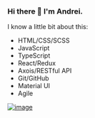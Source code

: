 ### Hi there 👋 I'm Andrei.
I know a little bit about this:
- HTML/CSS/SCSS
- JavaScript
- TypeScript
- React/Redux
- Axois/RESTful API
- Git/GitHub
- Material UI
- Agile



<a href="https://www.codewars.com/users/and.gurin">![image](https://user-images.githubusercontent.com/89659428/223420172-b737cac8-dcca-4f9f-8290-30dce48891fd.png)</a>


<!--
**and-gurin/and-gurin** is a ✨ _special_ ✨ repository because its `README.md` (this file) appears on your GitHub profile.

Here are some ideas to get you started:

- 🔭 I’m currently working on ...
- 🌱 I’m currently learning ...
- 👯 I’m looking to collaborate on ...
- 🤔 I’m looking for help with ...
- 💬 Ask me about ...
- 📫 How to reach me: ...
- 😄 Pronouns: ...
- ⚡ Fun fact: ...
-->
